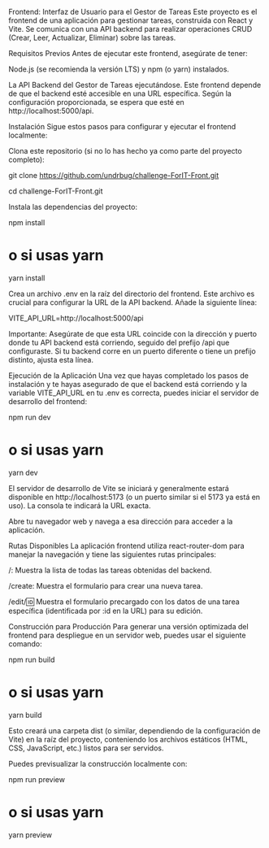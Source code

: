Frontend: Interfaz de Usuario para el Gestor de Tareas
Este proyecto es el frontend de una aplicación para gestionar tareas, construida con React y Vite. Se comunica con una API backend para realizar operaciones CRUD (Crear, Leer, Actualizar, Eliminar) sobre las tareas.

Requisitos Previos
Antes de ejecutar este frontend, asegúrate de tener:

Node.js (se recomienda la versión LTS) y npm (o yarn) instalados.

La API Backend del Gestor de Tareas ejecutándose. Este frontend depende de que el backend esté accesible en una URL específica. Según la configuración proporcionada, se espera que esté en http://localhost:5000/api.

Instalación
Sigue estos pasos para configurar y ejecutar el frontend localmente:

Clona este repositorio (si no lo has hecho ya como parte del proyecto completo):

git clone https://github.com/undrbug/challenge-ForIT-Front.git

cd challenge-ForIT-Front.git 

Instala las dependencias del proyecto:

npm install
# o si usas yarn
yarn install

Crea un archivo .env en la raíz del directorio del frontend. Este archivo es crucial para configurar la URL de la API backend. Añade la siguiente línea:

VITE_API_URL=http://localhost:5000/api

Importante: Asegúrate de que esta URL coincide con la dirección y puerto donde tu API backend está corriendo, seguido del prefijo /api que configuraste. Si tu backend corre en un puerto diferente o tiene un prefijo distinto, ajusta esta línea.

Ejecución de la Aplicación
Una vez que hayas completado los pasos de instalación y te hayas asegurado de que el backend está corriendo y la variable VITE_API_URL en tu .env es correcta, puedes iniciar el servidor de desarrollo del frontend:

npm run dev
# o si usas yarn
yarn dev

El servidor de desarrollo de Vite se iniciará y generalmente estará disponible en http://localhost:5173 (o un puerto similar si el 5173 ya está en uso). La consola te indicará la URL exacta.

Abre tu navegador web y navega a esa dirección para acceder a la aplicación.

Rutas Disponibles
La aplicación frontend utiliza react-router-dom para manejar la navegación y tiene las siguientes rutas principales:

/: Muestra la lista de todas las tareas obtenidas del backend.

/create: Muestra el formulario para crear una nueva tarea.

/edit/:id: Muestra el formulario precargado con los datos de una tarea específica (identificada por :id en la URL) para su edición.

Construcción para Producción
Para generar una versión optimizada del frontend para despliegue en un servidor web, puedes usar el siguiente comando:

npm run build
# o si usas yarn
yarn build

Esto creará una carpeta dist (o similar, dependiendo de la configuración de Vite) en la raíz del proyecto, conteniendo los archivos estáticos (HTML, CSS, JavaScript, etc.) listos para ser servidos.

Puedes previsualizar la construcción localmente con:

npm run preview
# o si usas yarn
yarn preview
